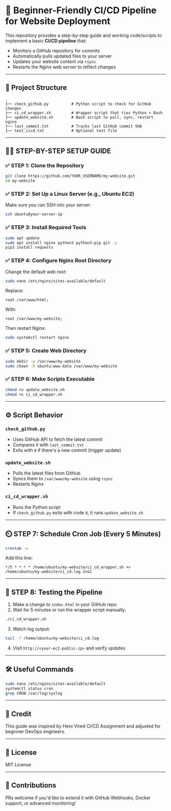 # 🚀 Beginner-Friendly CI/CD Pipeline for Website Deployment

This repository provides a step-by-step guide and working code/scripts to implement a basic **CI/CD pipeline** that:

* Monitors a GitHub repository for commits
* Automatically pulls updated files to your server
* Updates your website content via `rsync`
* Restarts the Nginx web server to reflect changes

---

## 📁 Project Structure

```
.
├── check_github.py          # Python script to check for GitHub changes
├── ci_cd_wrapper.sh         # Wrapper script that ties Python + Bash
├── update_website.sh        # Bash script to pull, sync, restart nginx
├── last_commit.txt          # Tracks last GitHub commit SHA
├── test_cicd.txt            # Optional test file
```

---

## 🧑‍💻 STEP-BY-STEP SETUP GUIDE

### ✅ STEP 1: Clone the Repository

```bash
git clone https://github.com/YOUR_USERNAME/my-website.git
cd my-website
```

### ✅ STEP 2: Set Up a Linux Server (e.g., Ubuntu EC2)

Make sure you can SSH into your server:

```bash
ssh ubuntu@your-server-ip
```

### ✅ STEP 3: Install Required Tools

```bash
sudo apt update
sudo apt install nginx python3 python3-pip git -y
pip3 install requests
```

### ✅ STEP 4: Configure Nginx Root Directory

Change the default web root:

```bash
sudo nano /etc/nginx/sites-available/default
```

Replace:

```nginx
root /var/www/html;
```

With:

```nginx
root /var/www/my-website;
```

Then restart Nginx:

```bash
sudo systemctl restart nginx
```

### ✅ STEP 5: Create Web Directory

```bash
sudo mkdir -p /var/www/my-website
sudo chown -R ubuntu:www-data /var/www/my-website
```

### ✅ STEP 6: Make Scripts Executable

```bash
chmod +x update_website.sh
chmod +x ci_cd_wrapper.sh
```

---

## ⚙️ Script Behavior

### `check_github.py`

* Uses GitHub API to fetch the latest commit
* Compares it with `last_commit.txt`
* Exits with `0` if there's a new commit (trigger update)

### `update_website.sh`

* Pulls the latest files from GitHub
* Syncs them to `/var/www/my-website` using `rsync`
* Restarts Nginx

### `ci_cd_wrapper.sh`

* Runs the Python script
* If `check_github.py` exits with code `0`, it runs `update_website.sh`

---

## ⏲️ STEP 7: Schedule Cron Job (Every 5 Minutes)

```bash
crontab -e
```

Add this line:

```cron
*/5 * * * * /home/ubuntu/my-website/ci_cd_wrapper.sh >> /home/ubuntu/my-website/ci_cd.log 2>&1
```

---

## 🧪 STEP 8: Testing the Pipeline

1. Make a change to `index.html` in your GitHub repo
2. Wait for 5 minutes or run the wrapper script manually:

```bash
./ci_cd_wrapper.sh
```

3. Watch log output:

```bash
tail -f /home/ubuntu/my-website/ci_cd.log
```

4. Visit `http://<your-ec2-public-ip>` and verify updates

---

## 🛠️ Useful Commands

```bash
sudo nano /etc/nginx/sites-available/default
systemctl status cron
grep CRON /var/log/syslog
```

---

## 🙌 Credit

This guide was inspired by Hero Vired CI/CD Assignment and adjusted for beginner DevOps engineers.

---

## 📎 License

MIT License

---

## 🤝 Contributions

PRs welcome if you'd like to extend it with GitHub Webhooks, Docker support, or advanced monitoring!

